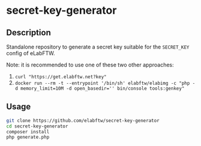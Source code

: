 # secret-key-generator

## Description

Standalone repository to generate a secret key suitable for the `SECRET_KEY` config of eLabFTW.

Note: it is recommended to use one of these two other approaches:

1. `curl "https://get.elabftw.net?key"`
2. `docker run --rm -t --entrypoint '/bin/sh' elabftw/elabimg -c "php -d memory_limit=10M -d open_basedir='' bin/console tools:genkey"`

## Usage

~~~bash
git clone https://github.com/elabftw/secret-key-generator
cd secret-key-generator
composer install
php generate.php
~~~
